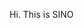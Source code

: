 Hi. This is SINO

<!---
Sinoroku/Sinoroku is a ✨ special ✨ repository because its `README.md` (this file) appears on your GitHub profile.
You can click the Preview link to take a look at your changes.
--->
